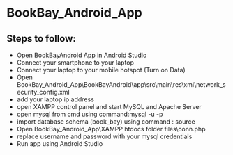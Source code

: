# BookBay_Android_App
 
 ## Steps to follow:
 * Open BookBayAndroid App in Android Studio
 * Connect your smartphone to your laptop
 * Connect your laptop to your mobile hotspot (Turn on Data)
 * Open BookBay_Android_App\BookBayAndroid\app\src\main\res\xml\network_security_config.xml
 * add your laptop ip address
 * open XAMPP control panel and start MySQL and Apache Server
 * open mysql from cmd using command:mysql -u <username> -p
 * import database schema (book_bay) using command : source <path to schema.sql>
 * Open BookBay_Android_App\XAMPP htdocs folder files\conn.php
 * replace username and password with your mysql credentials
 * Run app using Android Studio
